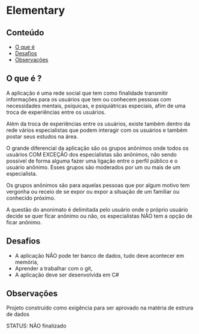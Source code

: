 # Elementary

## Conteúdo

- [O que é](#O-que-é-)
- [Desafios](#Desafios)
- [Observações](#Observações)

## O que é ?

A aplicação é uma rede social que tem como finalidade transmitir informações para os usuários que tem ou conhecem pessoas com necessidades mentais, psíquicas, e psiquiátricas especiais, afim de uma troca de experiências entre os usuários.

Além da troca de experiências entre os usuários, existe também dentro da rede vários especialistas que podem interagir com os usuários e também postar seus estudos na área.

O grande diferencial da aplicação são os grupos anônimos onde todos os usuários COM EXCEÇÃO dos especialistas são anônimos, não sendo possível de forma alguma fazer uma ligação entre o perfil público e o usuário anônimo. Esses grupos são moderados por um ou mais de um especialista.

Os grupos anônimos são para aquelas pessoas que por algum motivo tem vergonha ou receio de se expor ou expor a situação de um familiar ou conhecido próximo.

A questão do anonimato é delimitada pelo usuário onde o próprio usuário decide se quer ficar anônimo ou não, os especialistas NÃO tem a opção de ficar anônimo.

## Desafios

* A aplicação NÃO pode ter banco de dados, tudo deve acontecer em memória,
* Aprender a trabalhar com o git,
* A aplicação deve ser desenvolvida em C#

## Observações

Projeto construído como exigência para ser aprovado na matéria de estrura de dados

STATUS: NÃO finalizado
